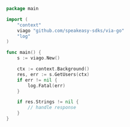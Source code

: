 <!-- Start SDK Example Usage -->
```go
package main

import (
	"context"
	viago "github.com/speakeasy-sdks/via-go"
	"log"
)

func main() {
	s := viago.New()

	ctx := context.Background()
	res, err := s.GetUsers(ctx)
	if err != nil {
		log.Fatal(err)
	}

	if res.Strings != nil {
		// handle response
	}
}

```
<!-- End SDK Example Usage -->